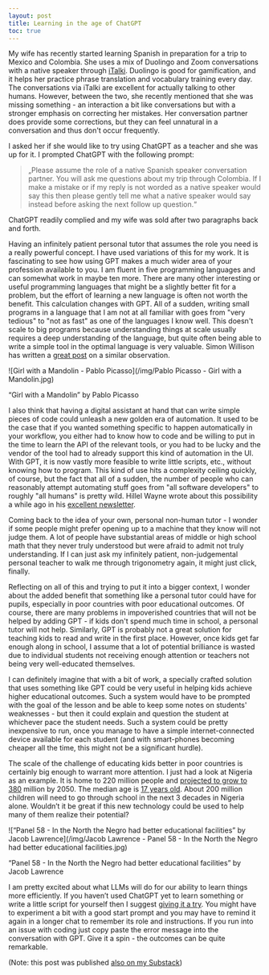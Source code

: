 ```yaml
---
layout: post
title: Learning in the age of ChatGPT
toc: true
---
```


My wife has recently started learning Spanish in preparation for a trip to Mexico and Colombia. She uses a mix of Duolingo and Zoom conversations with a native speaker through [iTalki](https://www.italki.com/). Duolingo is good for gamification, and it helps her practice phrase translation and vocabulary training every day. The conversations via iTalki are excellent for actually talking to other humans. However, between the two, she recently mentioned that she was missing something - an interaction a bit like conversations but with a stronger emphasis on correcting her mistakes. Her conversation partner does provide some corrections, but they can feel unnatural in a conversation and thus don't occur frequently.

I asked her if she would like to try using ChatGPT as a teacher and she was up for it. I prompted ChatGPT with the following prompt: 

> „Please assume the role of a native Spanish speaker conversation partner. You will ask me questions about my trip through Colombia. If I make a mistake or if my reply is not worded as a native speaker would say this then please gently tell me what a native speaker would say instead before asking the next follow up question.“

ChatGPT readily complied and my wife was sold after two paragraphs back and forth.

Having an infinitely patient personal tutor that assumes the role you need is a really powerful concept. I have used variations of this for my work. It is fascinating to see how using GPT makes a much wider area of your profession available to you. I am fluent in five programming languages and can somewhat work in maybe ten more. There are many other interesting or useful programming languages that might be a slightly better fit for a problem, but the effort of learning a new language is often not worth the benefit. This calculation changes with GPT. All of a sudden, writing small programs in a language that I am not at all familiar with goes from "very tedious" to "not as fast" as one of the languages I know well. This doesn't scale to big programs because understanding things at scale usually requires a deep understanding of the language, but quite often being able to write a simple tool in the optimal language is very valuable. Simon Willison has written a [great post](https://simonwillison.net/2023/Mar/27/ai-enhanced-development/) on a similar observation.

![Girl with a Mandolin - Pablo Picasso](/img/Pablo Picasso - Girl with a Mandolin.jpg)

“Girl with a Mandolin” by Pablo Picasso

I also think that having a digital assistant at hand that can write simple pieces of code could unleash a new golden era of automation. It used to be the case that if you wanted something specific to happen automatically in your workflow, you either had to know how to code and be willing to put in the time to learn the API of the relevant tools, or you had to be lucky and the vendor of the tool had to already support this kind of automation in the UI. With GPT, it is now vastly more feasible to write little scripts, etc., without knowing how to program. This kind of use hits a complexity ceiling quickly, of course, but the fact that all of a sudden, the number of people who can reasonably attempt automating stuff goes from "all software developers" to roughly "all humans" is pretty wild. Hillel Wayne wrote about this possibility a while ago in his [excellent newsletter](https://buttondown.email/hillelwayne/archive/gpt-is-revolutionary/).

Coming back to the idea of your own, personal non-human tutor - I wonder if some people might prefer opening up to a machine that they know will not judge them. A lot of people have substantial areas of middle or high school math that they never truly understood but were afraid to admit not truly understanding. If I can just ask my infinitely patient, non-judgemental personal teacher to walk me through trigonometry again, it might just click, finally.

Reflecting on all of this and trying to put it into a bigger context, I wonder about the added benefit that something like a personal tutor could have for pupils, especially in poor countries with poor educational outcomes. Of course, there are many problems in impoverished countries that will not be helped by adding GPT - if kids don't spend much time in school, a personal tutor will not help. Similarly, GPT is probably not a great solution for teaching kids to read and write in the first place. However, once kids get far enough along in school, I assume that a lot of potential brilliance is wasted due to individual students not receiving enough attention or teachers not being very well-educated themselves.

I can definitely imagine that with a bit of work, a specially crafted solution that uses something like GPT could be very useful in helping kids achieve higher educational outcomes. Such a system would have to be prompted with the goal of the lesson and be able to keep some notes on students' weaknesses - but then it could explain and question the student at whichever pace the student needs. Such a system could be pretty inexpensive to run, once you manage to have a simple internet-connected device available for each student (and with smart-phones becoming cheaper all the time, this might not be a significant hurdle).

The scale of the challenge of educating kids better in poor countries is certainly big enough to warrant more attention. I just had a look at Nigeria as an example. It is home to 220 million people and [projected to grow to 380](https://ourworldindata.org/grapher/comparison-of-world-population-projections?time=earliest..2050&country=~NGA) million by 2050. The median age is [17 years old](https://ourworldindata.org/grapher/median-age?country=~NGA). About 200 million children will need to go through school in the next 3 decades in Nigeria alone. Wouldn’t it be great if this new technology could be used to help many of them realize their potential?

![“Panel 58 - In the North the Negro had better educational facilities” by Jacob Lawrence](/img/Jacob Lawrence - Panel 58 - In the North the Negro had better educational facilities.jpg)

“Panel 58 - In the North the Negro had better educational facilities” by Jacob Lawrence

I am pretty excited about what LLMs will do for our ability to learn things more efficiently. If you haven’t used ChatGPT yet to learn something or write a little script for yourself then I suggest [giving it a try](https://chat.openai.com/). You might have to experiment a bit with a good start prompt and you may have to remind it again in a longer chat to remember its role and instructions. If you run into an issue with coding just copy paste the error message into the conversation with GPT. Give it a spin - the outcomes can be quite remarkable.

(Note: this post was published [also on my Substack](https://aihorizon.substack.com/p/learning-in-the-age-of-chatgpt))